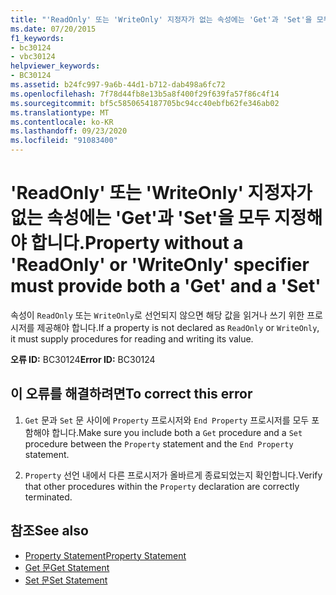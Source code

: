 ```yaml
---
title: "'ReadOnly' 또는 'WriteOnly' 지정자가 없는 속성에는 'Get'과 'Set'을 모두 지정해야 합니다."
ms.date: 07/20/2015
f1_keywords:
- bc30124
- vbc30124
helpviewer_keywords:
- BC30124
ms.assetid: b24fc997-9a6b-44d1-b712-dab498a6fc72
ms.openlocfilehash: 7f78d44fb8e13b5a8f400f29f639fa57f86c4f14
ms.sourcegitcommit: bf5c5850654187705bc94cc40ebfb62fe346ab02
ms.translationtype: MT
ms.contentlocale: ko-KR
ms.lasthandoff: 09/23/2020
ms.locfileid: "91083400"
---
```

# <a name="property-without-a-readonly-or-writeonly-specifier-must-provide-both-a-get-and-a-set"></a><span data-ttu-id="204b1-102">'ReadOnly' 또는 'WriteOnly' 지정자가 없는 속성에는 'Get'과 'Set'을 모두 지정해야 합니다.</span><span class="sxs-lookup"><span data-stu-id="204b1-102">Property without a 'ReadOnly' or 'WriteOnly' specifier must provide both a 'Get' and a 'Set'</span></span>

<span data-ttu-id="204b1-103">속성이 `ReadOnly` 또는 `WriteOnly`로 선언되지 않으면 해당 값을 읽거나 쓰기 위한 프로시저를 제공해야 합니다.</span><span class="sxs-lookup"><span data-stu-id="204b1-103">If a property is not declared as `ReadOnly` or `WriteOnly`, it must supply procedures for reading and writing its value.</span></span>  
  
 <span data-ttu-id="204b1-104">**오류 ID:** BC30124</span><span class="sxs-lookup"><span data-stu-id="204b1-104">**Error ID:** BC30124</span></span>  
  
## <a name="to-correct-this-error"></a><span data-ttu-id="204b1-105">이 오류를 해결하려면</span><span class="sxs-lookup"><span data-stu-id="204b1-105">To correct this error</span></span>  
  
1. <span data-ttu-id="204b1-106">`Get` 문과 `Set` 문 사이에 `Property` 프로시저와 `End Property` 프로시저를 모두 포함해야 합니다.</span><span class="sxs-lookup"><span data-stu-id="204b1-106">Make sure you include both a `Get` procedure and a `Set` procedure between the `Property` statement and the `End Property` statement.</span></span>  
  
2. <span data-ttu-id="204b1-107">`Property` 선언 내에서 다른 프로시저가 올바르게 종료되었는지 확인합니다.</span><span class="sxs-lookup"><span data-stu-id="204b1-107">Verify that other procedures within the `Property` declaration are correctly terminated.</span></span>  
  
## <a name="see-also"></a><span data-ttu-id="204b1-108">참조</span><span class="sxs-lookup"><span data-stu-id="204b1-108">See also</span></span>

- [<span data-ttu-id="204b1-109">Property Statement</span><span class="sxs-lookup"><span data-stu-id="204b1-109">Property Statement</span></span>](../language-reference/statements/property-statement.md)
- [<span data-ttu-id="204b1-110">Get 문</span><span class="sxs-lookup"><span data-stu-id="204b1-110">Get Statement</span></span>](../language-reference/statements/get-statement.md)
- [<span data-ttu-id="204b1-111">Set 문</span><span class="sxs-lookup"><span data-stu-id="204b1-111">Set Statement</span></span>](../language-reference/statements/set-statement.md)
